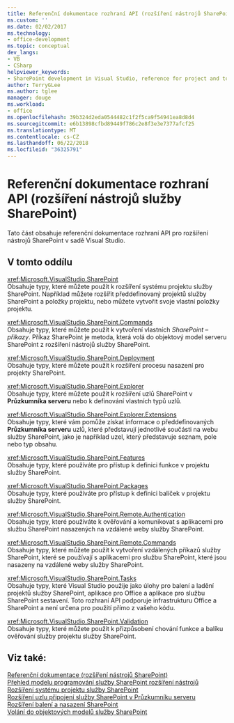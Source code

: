 ```yaml
---
title: Referenční dokumentace rozhraní API (rozšíření nástrojů SharePoint) | Microsoft Docs
ms.custom: ''
ms.date: 02/02/2017
ms.technology:
- office-development
ms.topic: conceptual
dev_langs:
- VB
- CSharp
helpviewer_keywords:
- SharePoint development in Visual Studio, reference for project and tools extensibility
author: TerryGLee
ms.author: tglee
manager: douge
ms.workload:
- office
ms.openlocfilehash: 39b324d2eda0544482c1f2f5ca9f54941ea8d8d4
ms.sourcegitcommit: e6b13898cfbd89449f786c2e8f3e3e7377afcf25
ms.translationtype: MT
ms.contentlocale: cs-CZ
ms.lasthandoff: 06/22/2018
ms.locfileid: "36325791"
---
```

# <a name="api-reference-sharepoint-tools-extensibility"></a>Referenční dokumentace rozhraní API (rozšíření nástrojů služby SharePoint)
  Tato část obsahuje referenční dokumentace rozhraní API pro rozšíření nástrojů SharePoint v sadě Visual Studio.  
  
## <a name="in-this-section"></a>V tomto oddílu
 <xref:Microsoft.VisualStudio.SharePoint>  
 Obsahuje typy, které můžete použít k rozšíření systému projektu služby SharePoint. Například můžete rozšířit předdefinovaný projektů služby SharePoint a položky projektu, nebo můžete vytvořit svoje vlastní položky projektu.  
  
 <xref:Microsoft.VisualStudio.SharePoint.Commands>  
 Obsahuje typy, které můžete použít k vytvoření vlastních *SharePoint – příkazy*. Příkaz SharePoint je metoda, která volá do objektový model serveru SharePoint z rozšíření nástrojů služby SharePoint.  
  
 <xref:Microsoft.VisualStudio.SharePoint.Deployment>  
 Obsahuje typy, které můžete použít k rozšíření procesu nasazení pro projekty SharePoint.  
  
 <xref:Microsoft.VisualStudio.SharePoint.Explorer>  
 Obsahuje typy, které můžete použít k rozšíření uzlů SharePoint v **Průzkumníka serveru** nebo k definování vlastních typů uzlů.  
  
 <xref:Microsoft.VisualStudio.SharePoint.Explorer.Extensions>  
 Obsahuje typy, které vám pomůže získat informace o předdefinovaných **Průzkumníka serveru** uzlů, které představují jednotlivé součásti na webu služby SharePoint, jako je například uzel, který představuje seznam, pole nebo typ obsahu.  
  
 <xref:Microsoft.VisualStudio.SharePoint.Features>  
 Obsahuje typy, které používáte pro přístup k definici funkce v projektu služby SharePoint.  
  
 <xref:Microsoft.VisualStudio.SharePoint.Packages>  
 Obsahuje typy, které používáte pro přístup k definici balíček v projektu služby SharePoint.  
  
 <xref:Microsoft.VisualStudio.SharePoint.Remote.Authentication>  
 Obsahuje typy, které používáte k ověřování a komunikovat s aplikacemi pro službu SharePoint nasazených na vzdálené weby služby SharePoint.  
  
 <xref:Microsoft.VisualStudio.SharePoint.Remote.Commands>  
 Obsahuje typy, které můžete použít k vytvoření vzdálených příkazů služby SharePoint, které se používají s aplikacemi pro službu SharePoint, které jsou nasazeny na vzdálené weby služby SharePoint.  
  
 <xref:Microsoft.VisualStudio.SharePoint.Tasks>  
 Obsahuje typy, které Visual Studio použije jako úlohy pro balení a ladění projektů služby SharePoint, aplikace pro Office a aplikace pro službu SharePoint sestavení. Toto rozhraní API podporuje infrastrukturu Office a SharePoint a není určena pro použití přímo z vašeho kódu.  
  
 <xref:Microsoft.VisualStudio.SharePoint.Validation>  
 Obsahuje typy, které můžete použít k přizpůsobení chování funkce a balíku ověřování služby projektu služby SharePoint.  
  
## <a name="see-also"></a>Viz také:
 [Referenční dokumentace &#40;rozšíření nástrojů SharePoint&#41;](../sharepoint/reference-sharepoint-tools-extensibility.md)   
 [Přehled modelu programování služby SharePoint rozšíření nástrojů](../sharepoint/overview-of-the-programming-model-of-sharepoint-tools-extensions.md)   
 [Rozšíření systému projektu služby SharePoint](../sharepoint/extending-the-sharepoint-project-system.md)   
 [Rozšíření uzlu připojení služby SharePoint v Průzkumníku serveru](../sharepoint/extending-the-sharepoint-connections-node-in-server-explorer.md)   
 [Rozšíření balení a nasazení SharePoint](../sharepoint/extending-sharepoint-packaging-and-deployment.md)   
 [Volání do objektových modelů služby SharePoint](../sharepoint/calling-into-the-sharepoint-object-models.md)  
  
